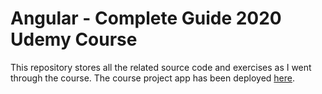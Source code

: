 # Angular - Complete Guide 2020 Udemy Course

This repository stores all the related source code and exercises as I went through the course.
The course project app has been deployed [here](https://udemy-angular-course-pro-dd0c4.web.app/auth).
